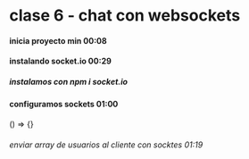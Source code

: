# clase 6 - chat con websockets

#### inicia proyecto min 00:08

#### instalando socket.io 00:29

##### instalamos con npm i socket.io

#### configuramos sockets 01:00

() => {}

###### enviar array de usuarios al cliente con socktes 01:19
